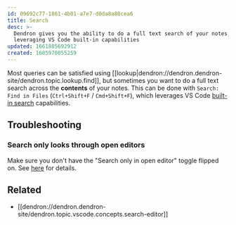 ```yaml
---
id: 09692c77-1861-4b01-a7e7-d0da8a80cea6
title: Search
desc: >-
  Dendron gives you the ability to do a full text search of your notes,
  leveraging VS Code built-in capabilities
updated: 1661805692912
created: 1605970055259
---
```


Most queries can be satisfied using [[lookup|dendron://dendron.dendron-site/dendron.topic.lookup.find]], but sometimes you want to do a full text search across the **contents** of your notes. This can be done with `Search: Find in Files` (`Ctrl+Shift+F` / `Cmd+Shift+F`), which leverages VS Code [built-in search](https://code.visualstudio.com/docs/editor/codebasics#_search-across-files) capabilities.

## Troubleshooting

### Search only looks through open editors

Make sure you don't have the "Search only in open editor" toggle flipped on. See [here](https://www.loom.com/share/2585e130eef34ce486133f5e00fe670f) for details.

## Related
- [[dendron://dendron.dendron-site/dendron.topic.vscode.concepts.search-editor]]